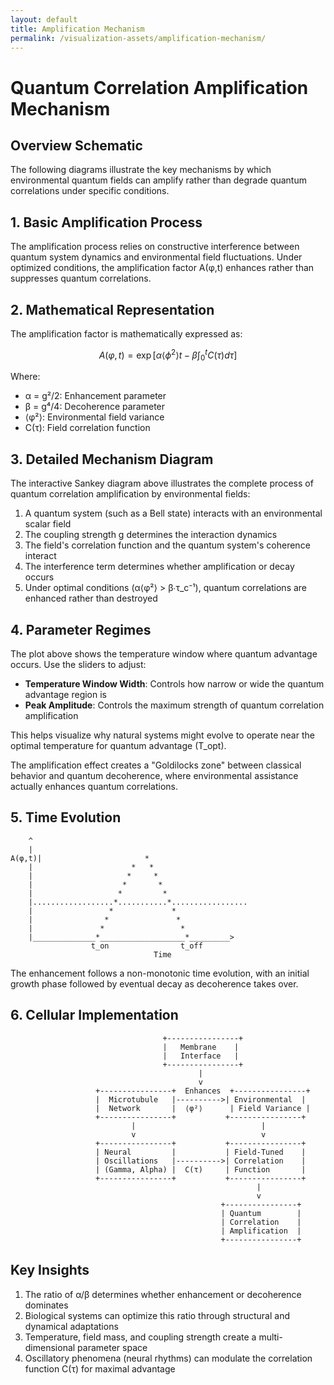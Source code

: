 ```yaml
---
layout: default
title: Amplification Mechanism
permalink: /visualization-assets/amplification-mechanism/
---
```


# Quantum Correlation Amplification Mechanism

## Overview Schematic

The following diagrams illustrate the key mechanisms by which environmental quantum fields can amplify rather than degrade quantum correlations under specific conditions.

## 1. Basic Amplification Process

<div class="visualization-container">
  <div id="amplification-process-plot" class="plot-container" 
       data-plot-src="{{ site.baseurl }}/assets/data/amplification_data.json"
       data-plot-config="{{ site.baseurl }}/assets/config/amplification_plot_config.json">
  </div>
</div>

The amplification process relies on constructive interference between quantum system dynamics and environmental field fluctuations. Under optimized conditions, the amplification factor A(φ,t) enhances rather than suppresses quantum correlations.

## 2. Mathematical Representation

The amplification factor is mathematically expressed as:

$$
A(φ,t) = \exp\left[\alpha\langle\phi^2\rangle t - \beta\int_0^t C(\tau) d\tau\right]
$$

Where:

- α = g²/2: Enhancement parameter
- β = g⁴/4: Decoherence parameter
- ⟨φ²⟩: Environmental field variance
- C(τ): Field correlation function

## 3. Detailed Mechanism Diagram

The interactive Sankey diagram above illustrates the complete process of quantum correlation amplification by environmental fields:

1. A quantum system (such as a Bell state) interacts with an environmental scalar field
2. The coupling strength g determines the interaction dynamics
3. The field's correlation function and the quantum system's coherence interact
4. The interference term determines whether amplification or decay occurs
5. Under optimal conditions (α⟨φ²⟩ > β∙τ_c⁻¹), quantum correlations are enhanced rather than destroyed

## 4. Parameter Regimes

<div class="visualization-container">
  <div id="parameter-regimes-plot" class="plot-container"></div>
</div>

The plot above shows the temperature window where quantum advantage occurs. Use the sliders to adjust:

- **Temperature Window Width**: Controls how narrow or wide the quantum advantage region is
- **Peak Amplitude**: Controls the maximum strength of quantum correlation amplification

This helps visualize why natural systems might evolve to operate near the optimal temperature for quantum advantage (T_opt).

The amplification effect creates a "Goldilocks zone" between classical behavior and quantum decoherence, where environmental assistance actually enhances quantum correlations.

## 5. Time Evolution

```ascii
    ^
    |
A(φ,t)|                       *
    |                      *   *
    |                     *     *
    |                    *       *
    |                   *         *
    |..................*...........*.................
    |                 *             *
    |                *               *
    |               *                 *
    |______________*___________________*_________>
                  t_on                t_off
                                Time
```

The enhancement follows a non-monotonic time evolution, with an initial growth phase followed by eventual decay as decoherence takes over.

## 6. Cellular Implementation

```ascii
                                  +----------------+
                                  |   Membrane    |
                                  |   Interface   |
                                  +----------------+
                                          |
                                          v
                   +----------------+  Enhances  +----------------+
                   |  Microtubule   |---------->| Environmental  |
                   |  Network       |  ⟨φ²⟩      | Field Variance |
                   +----------------+           +----------------+
                           |                            |
                           v                            v
                   +----------------+           +----------------+
                   | Neural         |           | Field-Tuned    |
                   | Oscillations   |---------->| Correlation    |
                   | (Gamma, Alpha) |  C(τ)     | Function       |
                   +----------------+           +----------------+
                                                       |
                                                       v
                                               +----------------+
                                               | Quantum        |
                                               | Correlation    |
                                               | Amplification  |
                                               +----------------+
```

## Key Insights

1. The ratio of α/β determines whether enhancement or decoherence dominates
2. Biological systems can optimize this ratio through structural and dynamical adaptations
3. Temperature, field mass, and coupling strength create a multi-dimensional parameter space
4. Oscillatory phenomena (neural rhythms) can modulate the correlation function C(τ) for maximal advantage
